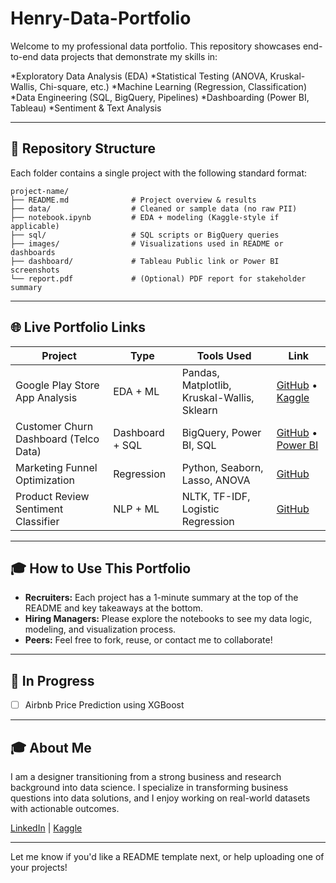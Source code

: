 # Henry-Data-Portfolio
Welcome to my professional data portfolio. This repository showcases end-to-end data projects that demonstrate my skills in:  

*Exploratory Data Analysis (EDA)
*Statistical Testing (ANOVA, Kruskal-Wallis, Chi-square, etc.)
*Machine Learning (Regression, Classification)
*Data Engineering (SQL, BigQuery, Pipelines)
*Dashboarding (Power BI, Tableau)
*Sentiment & Text Analysis

---

## 📂 Repository Structure

Each folder contains a single project with the following standard format:

```
project-name/
├── README.md              # Project overview & results
├── data/                  # Cleaned or sample data (no raw PII)
├── notebook.ipynb         # EDA + modeling (Kaggle-style if applicable)
├── sql/                   # SQL scripts or BigQuery queries
├── images/                # Visualizations used in README or dashboards
├── dashboard/             # Tableau Public link or Power BI screenshots
└── report.pdf             # (Optional) PDF report for stakeholder summary
```

---

## 🌐 Live Portfolio Links

| Project                               | Type            | Tools Used                                  | Link                        |
| ------------------------------------- | --------------- | ------------------------------------------- | --------------------------- |
| Google Play Store App Analysis        | EDA + ML        | Pandas, Matplotlib, Kruskal-Wallis, Sklearn | [GitHub](#) • [Kaggle](#)   |
| Customer Churn Dashboard (Telco Data) | Dashboard + SQL | BigQuery, Power BI, SQL                     | [GitHub](#) • [Power BI](#) |
| Marketing Funnel Optimization         | Regression      | Python, Seaborn, Lasso, ANOVA               | [GitHub](#)                 |
| Product Review Sentiment Classifier   | NLP + ML        | NLTK, TF-IDF, Logistic Regression           | [GitHub](#)                 |

---

## 🎓 How to Use This Portfolio

* **Recruiters:** Each project has a 1-minute summary at the top of the README and key takeaways at the bottom.
* **Hiring Managers:** Please explore the notebooks to see my data logic, modeling, and visualization process.
* **Peers:** Feel free to fork, reuse, or contact me to collaborate!

---

## 🚀 In Progress

* [ ] Airbnb Price Prediction using XGBoost

---

## 🎓 About Me

I am a designer transitioning from a strong business and research background into data science. I specialize in transforming business questions into data solutions, and I enjoy working on real-world datasets with actionable outcomes.

[LinkedIn](www.linkedin.com/in/henry-pai-83b190187) | [Kaggle](https://www.kaggle.com/henrypai)

---

Let me know if you'd like a README template next, or help uploading one of your projects!
